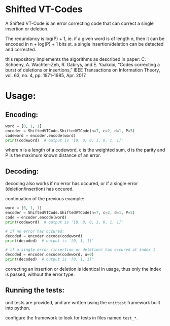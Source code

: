 # Shifted VT-Codes 
A Shifted VT-Code is an error correcting code that can correct a single insertion or deletion.

The redundancy is log(P) + 1, ie. if a given word is of length n, then it can be encoded in n + log(P) + 1 bits st. a single insertion/deletion can be detected and corrected.

this repository implements the algorithms as described in paper: C. Schoeny, A. Wachter-Zeh, R. Gabrys, and E. Yaakobi, “Codes correcting a burst of deletions or insertions,” IEEE Transactions on Information Theory, vol. 63, no. 4, pp. 1971–1985, Apr. 2017.
# Usage:

## Encoding:
```python
word = [0, 1, 1]
encoder = ShiftedVTCode.ShiftedVTCode(n=7, c=2, d=1, P=5)
codeword = encoder.encode(word)
print(codeword)  # output is '[0, 0, 0, 1, 0, 1, 1]'
```

where n is a length of a codeword, c is the weighted sum, d is the parity and P is the maximum known distance of an error.

## Decoding:
decoding also works if no error has occured, or if a single error (deletion/insertion) has occured.

continuation of the previous example:
```python
word = [0, 1, 1]
encoder = ShiftedVTCode.ShiftedVTCode(n=7, c=2, d=1, P=5)
code = encoder.encode(word)
print(codeword)  # output is '[0, 0, 0, 1, 0, 1, 1]'

# if no error has occured:
decoded = encoder.decode(codeword)
print(decoded)  # output is '[0, 1, 1]'

# if a single error (insertion or deletion) has occured at index 1
decoded = encoder.decode(codeword, u=0)
print(decoded)  # output is '[0, 1, 1]'
```

correcting an insertion or deletion is identical in usage, thus only the index is passed, without the error type.

## Running the tests:
unit tests are provided, and are written using the `unittest` framework built into python.

configure the framework to look for tests in files named `test_*`.

